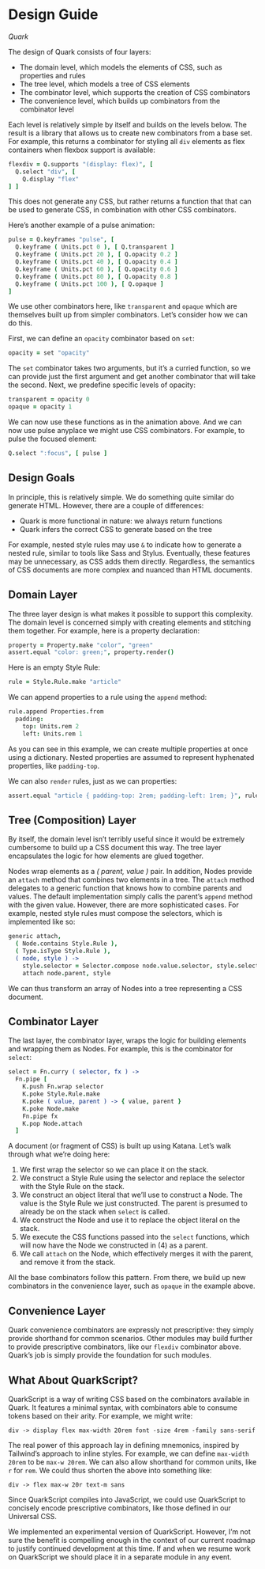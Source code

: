 # Design Guide

*Quark*

The design of Quark consists of four layers:

- The domain level, which models the elements of CSS, such as properties and rules
- The tree level, which models a tree of CSS elements
- The combinator level, which supports the creation of CSS combinators
- The convenience level, which builds up combinators from the combinator level

Each level is relatively simple by itself and builds on the levels below. The result is a library that allows us to create new combinators from a base set. For example, this returns a combinator for styling all `div` elements as flex containers when flexbox support is available:

```coffeescript
flexdiv = Q.supports "(display: flex)", [
  Q.select "div", [
    Q.display "flex"
] ]
```

This does not generate any CSS, but rather returns a function that that can be used to generate CSS, in combination with other CSS combinators.

Here’s another example of a pulse animation:

```coffeescript
pulse = Q.keyframes "pulse", [
  Q.keyframe ( Units.pct 0 ), [ Q.transparent ]
  Q.keyframe ( Units.pct 20 ), [ Q.opacity 0.2 ]
  Q.keyframe ( Units.pct 40 ), [ Q.opacity 0.4 ]
  Q.keyframe ( Units.pct 60 ), [ Q.opacity 0.6 ]
  Q.keyframe ( Units.pct 80 ), [ Q.opacity 0.8 ]
  Q.keyframe ( Units.pct 100 ), [ Q.opaque ]
]
```

We use other combinators here, like `transparent` and `opaque` which are themselves built up from simpler combinators. Let’s consider how we can do this.

First, we can define an `opacity` combinator based on `set`:

```coffeescript
opacity = set "opacity"
```

The `set` combinator takes two arguments, but it’s a curried function, so we can provide just the first argument and get another combinator that will take the second. Next, we predefine specific levels of opacity:

```coffeescript
transparent = opacity 0
opaque = opacity 1
```

We can now use these functions as in the animation above. And we can now use pulse anyplace we might use CSS combinators. For example, to pulse the focused element:

```coffeescript
Q.select ":focus", [ pulse ]
```

## Design Goals

In principle, this is relatively simple. We do something quite similar do generate HTML. However, there are a couple of differences:

- Quark is more functional in nature: we always return functions
- Quark infers the correct CSS to generate based on the tree

For example, nested style rules may use `&` to indicate how to generate a nested rule, similar to tools like Sass and Stylus. Eventually, these features may be unnecessary, as CSS adds them directly. Regardless, the semantics of CSS documents are more complex and nuanced than HTML documents. 

## Domain Layer

The three layer design is what makes it possible to support this complexity. The domain level is concerned simply with creating elements and stitching them together. For example, here is a property declaration:

```coffeescript
property = Property.make "color", "green"
assert.equal "color: green;", property.render()
```

Here is an empty Style Rule:

```coffeescript
rule = Style.Rule.make "article"
```

We can append properties to a rule using the `append` method:

```coffeescript
rule.append Properties.from
  padding: 
    top: Units.rem 2
    left: Units.rem 1
```

As you can see in this example, we can create multiple properties at once using a dictionary. Nested properties are assumed to represent hyphenated properties, like `padding-top`.

We can also `render` rules, just as we can properties:

```coffeescript
assert.equal "article { padding-top: 2rem; padding-left: 1rem; }", rule.render()
```

## Tree (Composition) Layer

By itself, the domain level isn’t terribly useful since it would be extremely cumbersome to build up a CSS document this way. The tree layer encapsulates the logic for how elements are glued together.

Nodes wrap elements as a *( parent, value )* pair. In addition, Nodes provide an `attach` method that combines two elements in a tree. The `attach` method delegates to a generic function that knows how to combine parents and values. The default implementation simply calls the parent’s `append` method with the given value. However, there are more sophisticated cases. For example, nested style rules must compose the selectors, which is implemented like so:

```coffeescript
generic attach,
  ( Node.contains Style.Rule ),
  ( Type.isType Style.Rule ),
  ( node, style ) ->
    style.selector = Selector.compose node.value.selector, style.selector
    attach node.parent, style
```

We can thus transform an array of Nodes into a tree representing a CSS document.

## Combinator Layer

The last layer, the combinator layer, wraps the logic for building elements and wrapping them as Nodes. For example, this is the combinator for `select`:

```coffeescript
select = Fn.curry ( selector, fx ) ->
  Fn.pipe [
    K.push Fn.wrap selector
    K.poke Style.Rule.make
    K.poke ( value, parent ) -> { value, parent }
    K.poke Node.make
    Fn.pipe fx
    K.pop Node.attach
  ]
```

A document (or fragment of CSS) is built up using Katana. Let’s walk through what we’re doing here:

1. We first wrap the selector so we can place it on the stack.
2. We construct a Style Rule using the selector and replace the selector with the Style Rule on the stack.
3. We construct an object literal that we’ll use to construct a Node. The value is the Style Rule we just constructed. The parent is presumed to already be on the stack when `select` is called.
4. We construct the Node and use it to replace the object literal on the stack.
5. We execute the CSS functions passed into the `select` functions, which will now have the Node we constructed in (4) as a parent.
6. We call `attach` on the Node, which effectively merges it with the parent, and remove it from the stack.

All the base combinators follow this pattern. From there, we build up new combinators in the convenience layer, such as `opaque` in the example above.

## Convenience Layer

Quark convenience combinators are expressly not prescriptive: they simply provide shorthand for common scenarios. Other modules may build further to provide prescriptive combinators, like our `flexdiv` combinator above. Quark’s job is simply provide the foundation for such modules.

## What About QuarkScript?

QuarkScript is a way of writing CSS based on the combinators available in Quark. It features a minimal syntax, with combinators able to consume tokens based on their arity. For example, we might write:

```
div -> display flex max-width 20rem font -size 4rem -family sans-serif
```

The real power of this approach lay in defining mnemonics, inspired by Tailwind’s approach to inline styles. For example, we can define `max-width 20rem` to be `max-w 20rem`. We can also allow shorthand for common units, like `r` for `rem`. We could thus shorten the above into something like:

```
div -> flex max-w 20r text-m sans
```

Since QuarkScript compiles into JavaScript, we could use QuarkScript to concisely encode prescriptive combinators, like those defined in our Universal CSS.

We implemented an experimental version of QuarkScript. However, I’m not sure the benefit is compelling enough in the context of our current roadmap to justify continued development at this time. If and when we resume work on QuarkScript we should place it in a separate module in any event.
